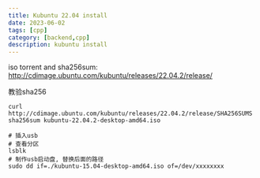 ```yaml
---
title: Kubuntu 22.04 install
date: 2023-06-02
tags: [cpp]
category: [backend,cpp]
description: kubuntu install
---
```

iso torrent and sha256sum: http://cdimage.ubuntu.com/kubuntu/releases/22.04.2/release/

教验sha256

```
curl http://cdimage.ubuntu.com/kubuntu/releases/22.04.2/release/SHA256SUMS
sha256sum kubuntu-22.04.2-desktop-amd64.iso
```


```
# 插入usb
# 查看分区
lsblk
# 制作usb启动盘, 替换后面的路径
sudo dd if=./kubuntu-15.04-desktop-amd64.iso of=/dev/xxxxxxxx
```
